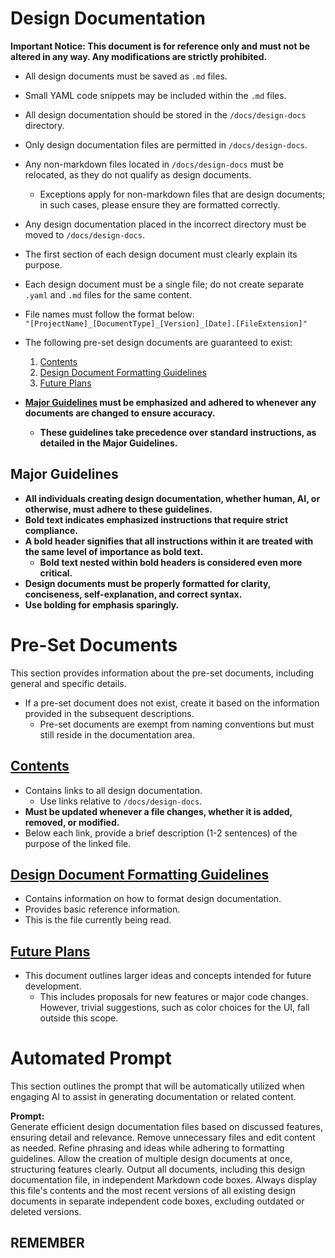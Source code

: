 # Design Documentation
**Important Notice: This document is for reference only and must not be altered in any way. Any modifications are strictly prohibited.**

- All design documents must be saved as `.md` files.
- Small YAML code snippets may be included within the `.md` files.
- All design documentation should be stored in the `/docs/design-docs` directory.
- Only design documentation files are permitted in `/docs/design-docs`.
- Any non-markdown files located in `/docs/design-docs` must be relocated, as they do not qualify as design documents.  
  - Exceptions apply for non-markdown files that are design documents; in such cases, please ensure they are formatted correctly.
- Any design documentation placed in the incorrect directory must be moved to `/docs/design-docs`.

- The first section of each design document must clearly explain its purpose.
- Each design document must be a single file; do not create separate `.yaml` and `.md` files for the same content.
- File names must follow the format below:  
  `"[ProjectName]_[DocumentType]_[Version]_[Date].[FileExtension]"`

- The following pre-set design documents are guaranteed to exist:
  1. [Contents](#contents)
  2. [Design Document Formatting Guidelines](#design-document-formatting-guidelines)
  3. [Future Plans](#future-plans)

- **[Major Guidelines](#major-guidelines) must be emphasized and adhered to whenever any documents are changed to ensure accuracy.**
  - **These guidelines take precedence over standard instructions, as detailed in the Major Guidelines.**

## **Major Guidelines**

- **All individuals creating design documentation, whether human, AI, or otherwise, must adhere to these guidelines.**
- **Bold text indicates emphasized instructions that require strict compliance.**
- **A bold header signifies that all instructions within it are treated with the same level of importance as bold text.**
  - **Bold text nested within bold headers is considered even more critical.**
- **Design documents must be properly formatted for clarity, conciseness, self-explanation, and correct syntax.**
- **Use bolding for emphasis sparingly.**

# **Pre-Set Documents**
This section provides information about the pre-set documents, including general and specific details.

- If a pre-set document does not exist, create it based on the information provided in the subsequent descriptions.
  - Pre-set documents are exempt from naming conventions but must still reside in the documentation area.

## [Contents](/docs/design-docs/contents.md)
- Contains links to all design documentation.
  - Use links relative to `/docs/design-docs`.
- **Must be updated whenever a file changes, whether it is added, removed, or modified.**
- Below each link, provide a brief description (1-2 sentences) of the purpose of the linked file.

## [Design Document Formatting Guidelines](/docs/design-docs/Design_Document_Formatting_Guidelines.md)
- Contains information on how to format design documentation.
- Provides basic reference information.
- This is the file currently being read.

## [Future Plans](/docs/design-docs/Future_Plans.md)
- This document outlines larger ideas and concepts intended for future development.
  - This includes proposals for new features or major code changes. However, trivial suggestions, such as color choices for the UI, fall outside this scope.

# **Automated Prompt**
This section outlines the prompt that will be automatically utilized when engaging AI to assist in generating documentation or related content.

**Prompt:**  
Generate efficient design documentation files based on discussed features, ensuring detail and relevance. Remove unnecessary files and edit content as needed. Refine phrasing and ideas while adhering to formatting guidelines. Allow the creation of multiple design documents at once, structuring features clearly. Output all documents, including this design documentation file, in independent Markdown code boxes. Always display this file's contents and the most recent versions of all existing design documents in separate independent code boxes, excluding outdated or deleted versions.

## **REMEMBER**
